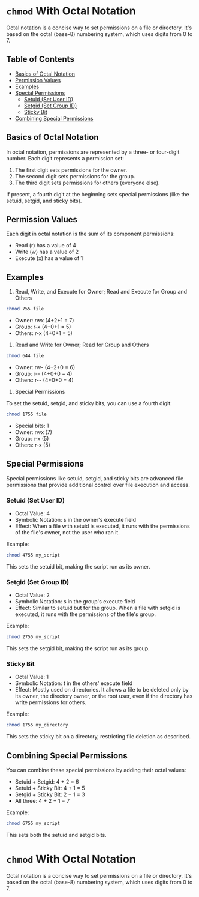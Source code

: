 # `chmod` With Octal Notation

Octal notation is a concise way to set permissions on a file or directory.
It's based on the octal (base-8) numbering system, which uses digits from 0 to 7.

## Table of Contents
* [Basics of Octal Notation](#basics-of-octal-notation) 
* [Permission Values](#permission-values) 
* [Examples](#examples) 
* [Special Permissions](#special-permissions) 
    * [Setuid (Set User ID)](#setuid-set-user-id) 
    * [Setgid (Set Group ID)](#setgid-set-group-id) 
    * [Sticky Bit](#sticky-bit) 
* [Combining Special Permissions](#combining-special-permissions) 


## Basics of Octal Notation

In octal notation, permissions are represented by a three- or four-digit number. Each digit represents a permission set:

1. The first digit sets permissions for the owner.
1. The second digit sets permissions for the group.
1. The third digit sets permissions for others (everyone else).

If present, a fourth digit at the beginning sets special permissions (like the setuid, setgid, and sticky bits).

## Permission Values

Each digit in octal notation is the sum of its component permissions:

* Read (r) has a value of 4
* Write (w) has a value of 2
* Execute (x) has a value of 1

## Examples

1. Read, Write, and Execute for Owner; Read and Execute for Group and Others

```bash
chmod 755 file
```

* Owner: rwx (4+2+1 = 7)
* Group: r-x (4+0+1 = 5)
* Others: r-x (4+0+1 = 5)

1. Read and Write for Owner; Read for Group and Others

```bash
chmod 644 file
```

* Owner: rw- (4+2+0 = 6)
* Group: r-- (4+0+0 = 4)
* Others: r-- (4+0+0 = 4)

1. Special Permissions

To set the setuid, setgid, and sticky bits, you can use a fourth digit:

```bash
chmod 1755 file
```

* Special bits: 1
* Owner: rwx (7)
* Group: r-x (5)
* Others: r-x (5)


## Special Permissions
Special permissions like setuid, setgid, and sticky bits are advanced file permissions that provide additional control over file execution and access.


### Setuid (Set User ID)

* Octal Value: 4
* Symbolic Notation: s in the owner's execute field
* Effect: When a file with setuid is executed, it runs with the permissions of the file's owner, not the user who ran it.

Example:
```bash
chmod 4755 my_script
```
This sets the setuid bit, making the script run as its owner.


### Setgid (Set Group ID)

* Octal Value: 2
* Symbolic Notation: s in the group's execute field
* Effect: Similar to setuid but for the group. When a file with setgid is executed, it runs with the permissions of the file's group.

Example:
```bash
chmod 2755 my_script
```
This sets the setgid bit, making the script run as its group.


### Sticky Bit

* Octal Value: 1
* Symbolic Notation: t in the others' execute field
* Effect: Mostly used on directories. It allows a file to be deleted only by its owner, the directory owner, or the root user, even if the directory has write permissions for others.

Example:
```bash
chmod 1755 my_directory
```
This sets the sticky bit on a directory, restricting file deletion as described.


## Combining Special Permissions

You can combine these special permissions by adding their octal values:

* Setuid + Setgid: 4 + 2 = 6
* Setuid + Sticky Bit: 4 + 1 = 5
* Setgid + Sticky Bit: 2 + 1 = 3
* All three: 4 + 2 + 1 = 7

Example:
```bash
chmod 6755 my_script
```
This sets both the setuid and setgid bits.
# `chmod` With Octal Notation

Octal notation is a concise way to set permissions on a file or directory.
It's based on the octal (base-8) numbering system, which uses digits from 0 to 7.



